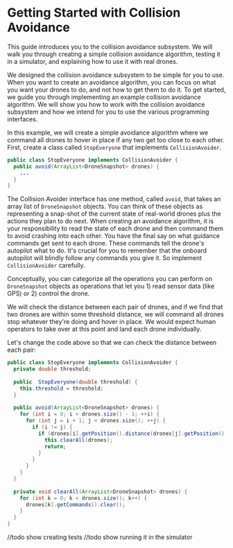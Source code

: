 # Getting Started with Collision Avoidance

This guide introduces you to the collision avoidance subsystem. We will walk you through creating a simple collision avoidance algorithm, testing it in a simulator, and explaining how to use it with real drones.

We designed the collision avoidance subsystem to be simple for you to use. When you want to create an avoidance algorithm, you can focus on what you want your drones to do, and not how to get them to do it. To get started, we guide you through implementing an example collision avoidance algorithm. We will show you how to work with the collision avoidance subsystem and how we intend for you to use the various programming interfaces.

In this example, we will create a simple avoidance algorithm where we command all drones to hover in place if any two get too close to each other. First, create a class called `StopEveryone` that implements `CollisionAvoider`.

```java
public class StopEveryone implements CollisionAvoider {
  public avoid(ArrayList<DroneSnapshot> drones) {
    ...
  }
}
```

The Collision Avoider interface has one method, called `avoid`, that takes an array list of `DroneSnapshot` objects. You can think of these objects as representing a snap-shot of the current state of real-world drones plus the actions they plan to do next. When creating an avoidance algorithm, it is your responsibility to read the state of each drone and then command them to avoid crashing into each other. You have the final say on what guidance commands get sent to each drone. These commands tell the drone's autopilot what to do. It's crucial for you to remember that the onboard autopilot will blindly follow any commands you give it. So implement `CollisionAvoider` carefully.

Conceptually, you can categorize all the operations you can perform on `DroneSnapshot` objects as operations that let you 1) read sensor data (like GPS) or 2) control the drone.

We will check the distance between each pair of drones, and if we find that two drones are within some threshold distance, we will command all drones stop whatever they're doing and hover in place. We would expect human operators to take over at this point and land each drone individually.

Let's change the code above so that we can check the distance  between each pair:

```java
public class StopEveryone implements CollisionAvoider {
  private double threshold;
  
  public  StopEveryone(double threshold) {
    this.threshold = threshold;
  }
  
  public avoid(ArrayList<DroneSnapshot> drones) {
    for (int i = 0; i < drones.size() - 1; ++i) {
      for (int j = i + 1; j < drones.size(); ++j) {
        if (i != j) {
          if (drones[i].getPosition().distance(drones[j].getPosition()) < this.threshold) {
            this.clearAll(drones);
            return;
          }
        }
      }
    }
  }
  
  private void clearAll(ArrayList<DroneSnapshot> drones) {
    for (int k = 0; k < drones.size(); k++) {
      drones[k].getCommands().clear();
    }
  }
} 
```

//todo show creating tests
//todo show running it in the simulator